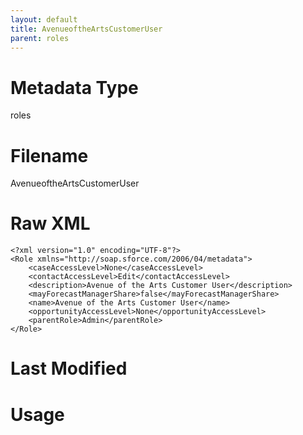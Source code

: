 ```yaml
---
layout: default
title: AvenueoftheArtsCustomerUser
parent: roles
---
```

# Metadata Type
roles


# Filename 
AvenueoftheArtsCustomerUser


# Raw XML
```
<?xml version="1.0" encoding="UTF-8"?>
<Role xmlns="http://soap.sforce.com/2006/04/metadata">
    <caseAccessLevel>None</caseAccessLevel>
    <contactAccessLevel>Edit</contactAccessLevel>
    <description>Avenue of the Arts Customer User</description>
    <mayForecastManagerShare>false</mayForecastManagerShare>
    <name>Avenue of the Arts Customer User</name>
    <opportunityAccessLevel>None</opportunityAccessLevel>
    <parentRole>Admin</parentRole>
</Role>
```


# Last Modified


# Usage
